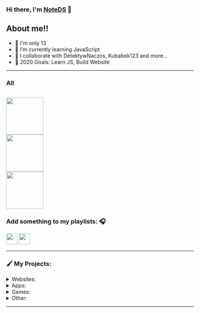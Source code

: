 ### Hi there, I'm [NoteDS][website] 👋

## About me!!

- 🔭 I'm only 13
- 🌱 I’m currently learning JavaScript
- 👯 I collaborate with DetektywNaczos, Kubabek123 and more...
- 🥅 2020 Goals: Learn JS, Build Website

---
### All

[<img src="http://tamiru.pl/NoteDS/assets/discordlogo.svg" width="100" />](https://discord.com/users/838476005106515978)
<br />
[<img src="http://tamiru.pl/NoteDS/assets/youtube.png" width="100" />](https://www.youtube.com/channel/UCxlKbyCzPRveAvYRvs_bcYQ)
<br />
[<img src="http://tamiru.pl/NoteDS/assets/spotify.png" width="100" />](https://spotify.com)
<br />
---

### Add something to my playlists: 🎧

[<img src="https://upload.wikimedia.org/wikipedia/commons/thumb/6/6a/Youtube_Music_icon.svg/240px-Youtube_Music_icon.svg.png" width="30" />](https://music.youtube.com/playlist?list=PLsi7NgyWLhZTjE3iL2DlulV_62KPsVoKP&jct=5Md2vu19PwSs_zn4feRxQ6fSg6NeyQ)
[<img src="https://upload.wikimedia.org/wikipedia/commons/thumb/1/19/Spotify_logo_without_text.svg/1200px-Spotify_logo_without_text.svg.png" width="30" />](https://spotify.com)

---
### 🖌️ My Projects:
<details>
  <summary>Websites:</summary>
  • Tamiru.pl
  <br />
  • ErrorCraft.pl
  <br />
  • Naczos.pl
  <br />
  • Shortnly.xyz
  <br />
  • gameon.gg
</details>
<details>
  <summary>Apps:</summary>
• N/A
</details>
<details>
  <summary>Games:</summary>
• N/A
</details>
<details>
  <summary>Other:</summary>
• N/A
</details>

---

[website]: https://discord.com/users/838476005106515978
